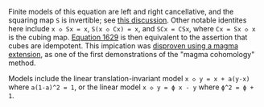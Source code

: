 Finite models of this equation are left and right cancellative, and the squaring map `S` is invertible; see [this discussion](https://leanprover.zulipchat.com/#narrow/channel/458659-Equational/topic/Austin.20pairs/near/484334184).  Other notable identites here include `x ◇ Sx = x`, `S(x ◇ Cx) = x`, and `SCx = CSx`, where `Cx = Sx ◇ x` is the cubing map.  [Equation 1629](https://teorth.github.io/equational_theories/implications/?1629) is then equivalent to the assertion that cubes are idempotent. This impication was [disproven using a magma extension](https://leanprover.zulipchat.com/#narrow/channel/458659-Equational/topic/Austin.20pairs/near/484951498), as one of the first demonstrations of the "magma cohomology" method.

Models include the linear translation-invariant model `x ◇ y = x + a(y-x)` where `a(1-a)^2 = 1`, or the linear model `x ◇ y = ϕ x - y` where `ϕ^2 = ϕ + 1`.
